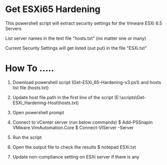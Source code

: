 # Get ESXi65 Hardening

This powershell script will extract security settings for the Vmware ESXi 6.5 Servers

List server names in the text file "hosts.txt" (no matter one or many)

Current Security Settings will get listed (out put) in the file "ESXi.txt"

# How To .....

1. Download powershell script (Get-ESXi_65-Hardening-v3.ps1) and hosts list file (hosts.txt)

2. Update host file path in the first line of the script (E:\scripts\Get-ESXi_Hardening-Host\hosts.txt) 

2. Open powershell prompt

2. Connect to vCenter server (run below commands)
$ Add-PSSnapin VMware.VimAutomation.Core
$ Connect-VIServer -Server <vCenter server>

3. Run the script

4. Open the output file to check the results 
$ notepad ESXi.txt

5. Update non-compliance setting on ESXi server if there is any 

